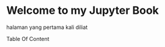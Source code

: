 # Welcome to my Jupyter Book

halaman yang pertama kali diliat

Table Of Content

```{tableofcontents}
```
